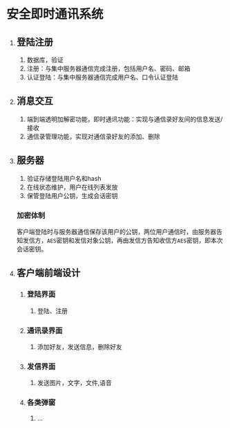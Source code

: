 # 安全即时通讯系统

1. ## 登陆注册

   1. 数据库，验证
   2. 注册：与集中服务器通信完成注册，包括用户名、密码、邮箱
   3. 认证登陆：与集中服务器通信完成用户名、口令认证登陆

2. ## 消息交互

   1. 端到端透明加解密功能，即时通讯功能：实现与通信录好友间的信息发送/接收
   2. 通信录管理功能，实现对通信录好友的添加、删除

3. ## 服务器

   1. 验证存储登陆用户名和hash
   2. 在线状态维护，用户在线列表发放
   3. 保管登陆用户公钥，生成会话密钥

   ### 加密体制

    客户端登陆时与服务器通信保存该用户的公钥，两位用户通信时，由服务器告知发信方，`AES`密钥和发信对象公钥，再由发信方告知收信方`AES`密钥，即本次会话密钥。

4. ## 客户端前端设计

   1. ### 登陆界面

      1. 登陆、注册

   2. ### 通讯录界面

      1. 添加好友，发送信息，删除好友

   3. ### 发信界面

      1. 发送图片，文字，文件,语音

   4. ### 各类弹窗

      1. ...